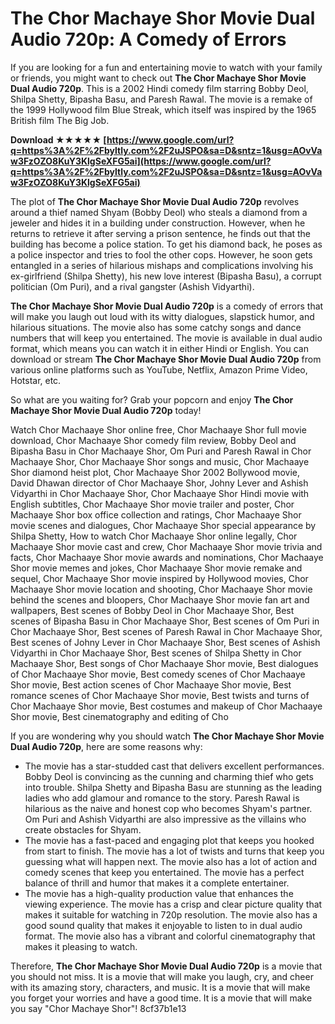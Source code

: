 
 
# The Chor Machaye Shor Movie Dual Audio 720p: A Comedy of Errors
 
If you are looking for a fun and entertaining movie to watch with your family or friends, you might want to check out **The Chor Machaye Shor Movie Dual Audio 720p**. This is a 2002 Hindi comedy film starring Bobby Deol, Shilpa Shetty, Bipasha Basu, and Paresh Rawal. The movie is a remake of the 1999 Hollywood film Blue Streak, which itself was inspired by the 1965 British film The Big Job.
 
**Download ★★★★★ [https://www.google.com/url?q=https%3A%2F%2Fbyltly.com%2F2uJSPO&sa=D&sntz=1&usg=AOvVaw3FzOZO8KuY3KlgSeXFG5ai](https://www.google.com/url?q=https%3A%2F%2Fbyltly.com%2F2uJSPO&sa=D&sntz=1&usg=AOvVaw3FzOZO8KuY3KlgSeXFG5ai)**


 
The plot of **The Chor Machaye Shor Movie Dual Audio 720p** revolves around a thief named Shyam (Bobby Deol) who steals a diamond from a jeweler and hides it in a building under construction. However, when he returns to retrieve it after serving a prison sentence, he finds out that the building has become a police station. To get his diamond back, he poses as a police inspector and tries to fool the other cops. However, he soon gets entangled in a series of hilarious mishaps and complications involving his ex-girlfriend (Shilpa Shetty), his new love interest (Bipasha Basu), a corrupt politician (Om Puri), and a rival gangster (Ashish Vidyarthi).
 
**The Chor Machaye Shor Movie Dual Audio 720p** is a comedy of errors that will make you laugh out loud with its witty dialogues, slapstick humor, and hilarious situations. The movie also has some catchy songs and dance numbers that will keep you entertained. The movie is available in dual audio format, which means you can watch it in either Hindi or English. You can download or stream **The Chor Machaye Shor Movie Dual Audio 720p** from various online platforms such as YouTube, Netflix, Amazon Prime Video, Hotstar, etc.
 
So what are you waiting for? Grab your popcorn and enjoy **The Chor Machaye Shor Movie Dual Audio 720p** today!
 
Watch Chor Machaaye Shor online free,  Chor Machaaye Shor full movie download,  Chor Machaaye Shor comedy film review,  Bobby Deol and Bipasha Basu in Chor Machaaye Shor,  Om Puri and Paresh Rawal in Chor Machaaye Shor,  Chor Machaaye Shor songs and music,  Chor Machaaye Shor diamond heist plot,  Chor Machaaye Shor 2002 Bollywood movie,  David Dhawan director of Chor Machaaye Shor,  Johny Lever and Ashish Vidyarthi in Chor Machaaye Shor,  Chor Machaaye Shor Hindi movie with English subtitles,  Chor Machaaye Shor movie trailer and poster,  Chor Machaaye Shor box office collection and ratings,  Chor Machaaye Shor movie scenes and dialogues,  Chor Machaaye Shor special appearance by Shilpa Shetty,  How to watch Chor Machaaye Shor online legally,  Chor Machaaye Shor movie cast and crew,  Chor Machaaye Shor movie trivia and facts,  Chor Machaaye Shor movie awards and nominations,  Chor Machaaye Shor movie memes and jokes,  Chor Machaaye Shor movie remake and sequel,  Chor Machaaye Shor movie inspired by Hollywood movies,  Chor Machaaye Shor movie location and shooting,  Chor Machaaye Shor movie behind the scenes and bloopers,  Chor Machaaye Shor movie fan art and wallpapers,  Best scenes of Bobby Deol in Chor Machaaye Shor,  Best scenes of Bipasha Basu in Chor Machaaye Shor,  Best scenes of Om Puri in Chor Machaaye Shor,  Best scenes of Paresh Rawal in Chor Machaaye Shor,  Best scenes of Johny Lever in Chor Machaaye Shor,  Best scenes of Ashish Vidyarthi in Chor Machaaye Shor,  Best scenes of Shilpa Shetty in Chor Machaaye Shor,  Best songs of Chor Machaaye Shor movie,  Best dialogues of Chor Machaaye Shor movie,  Best comedy scenes of Chor Machaaye Shor movie,  Best action scenes of Chor Machaaye Shor movie,  Best romance scenes of Chor Machaaye Shor movie,  Best twists and turns of Chor Machaaye Shor movie,  Best costumes and makeup of Chor Machaaye Shor movie,  Best cinematography and editing of Cho
  
If you are wondering why you should watch **The Chor Machaye Shor Movie Dual Audio 720p**, here are some reasons why:
 
- The movie has a star-studded cast that delivers excellent performances. Bobby Deol is convincing as the cunning and charming thief who gets into trouble. Shilpa Shetty and Bipasha Basu are stunning as the leading ladies who add glamour and romance to the story. Paresh Rawal is hilarious as the naive and honest cop who becomes Shyam's partner. Om Puri and Ashish Vidyarthi are also impressive as the villains who create obstacles for Shyam.
- The movie has a fast-paced and engaging plot that keeps you hooked from start to finish. The movie has a lot of twists and turns that keep you guessing what will happen next. The movie also has a lot of action and comedy scenes that keep you entertained. The movie has a perfect balance of thrill and humor that makes it a complete entertainer.
- The movie has a high-quality production value that enhances the viewing experience. The movie has a crisp and clear picture quality that makes it suitable for watching in 720p resolution. The movie also has a good sound quality that makes it enjoyable to listen to in dual audio format. The movie also has a vibrant and colorful cinematography that makes it pleasing to watch.

Therefore, **The Chor Machaye Shor Movie Dual Audio 720p** is a movie that you should not miss. It is a movie that will make you laugh, cry, and cheer with its amazing story, characters, and music. It is a movie that will make you forget your worries and have a good time. It is a movie that will make you say "Chor Machaye Shor"!
 8cf37b1e13
 
